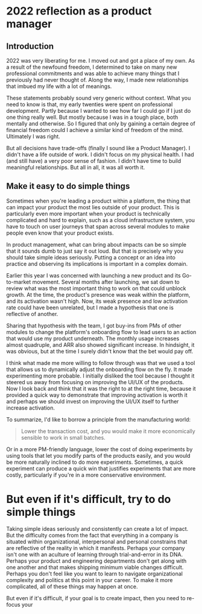 # 2022 reflection as a product manager
## Introduction

2022 was very liberating for me. I moved out and got a place of my own. As a result of the newfound freedom, I determined to take on many new professional commitments and was able to achieve many things that I previously had never thought of. Along the way, I made new relationships that imbued my life with a lot of meanings.

These statements probably sound very generic without context. What you need to know is that, my early twenties were spent on professional development. Partly because I wanted to see how far I could go if I just do one thing really well. But mostly because I was in a tough place, both mentally and otherwise. So I figured that only by gaining a certain degree of financial freedom could I achieve a similar kind of freedom of the mind. Ultimately I was right. 

But all decisions have trade-offs (finally I sound like a Product Manager). I didn't have a life outside of work. I didn't focus on my physical health. I had (and still have) a very poor sense of fashion. I didn't have time to build meaningful relationships. But all in all, it was all worth it.

## Make it easy to do simple things

Sometimes when you're leading a product within a platform, the thing that can impact your product the most lies outside of your product. This is particularly even more important when your product is technically complicated and hard to explain, such as a cloud infrastructure system, you have to touch on user journeys that span across several modules to make people even know that your product exists.

In product management, what can bring about impacts can be so simple that it sounds dumb to just say it out loud. But that is precisely why you should take simple ideas seriously. Putting a concept or an idea into practice and observing its implications is important in a complex domain.

Earlier this year I was concerned with launching a new product and its Go-to-market movement. Several months after launching, we sat down to review what was the most important thing to work on that could unblock growth. At the time, the product's presence was weak within the platform, and its activation wasn't high. Now, its weak presence and low activation rate could have been unrelated, but I made a hypothesis that one is reflective of another.

Sharing that hypothesis with the team, I got buy-ins from PMs of other modules to change the platform's onboarding flow to lead users to an action that would use my product underneath. The monthly usage increases almost quadruple, and ARR also showed significant increase. In hindsight, it was obvious, but at the time I surely didn't know that the bet would pay off.

I think what made me more willing to follow through was that we used a tool that allows us to dynamically adjust the onboarding flow on the fly. It made experimenting more probable. I initially disliked the tool because I thought it steered us away from focusing on improving the UI/UX of the products. Now I look back and think that it was the right to at the right time, because it provided a quick way to demonstrate that improving activation is worth it and perhaps we should invest on improving the UI/UX itself to further increase activation.

To summarize, I'd like to borrow a principle from the manufacturing world: 

> Lower the transaction cost, and you would make it more economically sensible to work in small batches. 

Or in a more PM-friendly language, lower the cost of doing experiments by using tools that let you modify parts of the products easily, and you would be more naturally inclined to do more experiments. Sometimes, a quick experiment can produce a quick win that justifies experiments that are more costly, particularly if you're in a more conservative environment.

# But even if it's difficult, try to do simple things
Taking simple ideas seriously and consistently can create a lot of impact. But the difficulty comes from the fact that everything in a company is situated within organizational, interpersonal and personal constrains that are reflective of the reality in which it manifests. Perhaps your company isn't one with an aculture of learning through trial-and-error in its DNA. Perhaps your product and engineering departments don't get along with one another and that makes shipping minimum viable changes difficult. Perhaps you don't feel like you want to learn to navigate organizational complexity and politics at this point in your career. To make it more complicated, all of these things may happen at once.

But even if it's difficult, if your goal is to create impact, then you need to re-focus your


